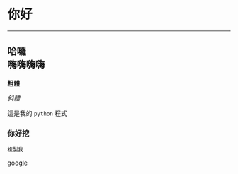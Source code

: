# 你好
---
## 哈囉 <br>嗨嗨嗨嗨
__粗體__

*斜體*

這是我的 ``python`` 程式

### 你好挖
```
複製我
```
[google](https://www.google.com.tw)
